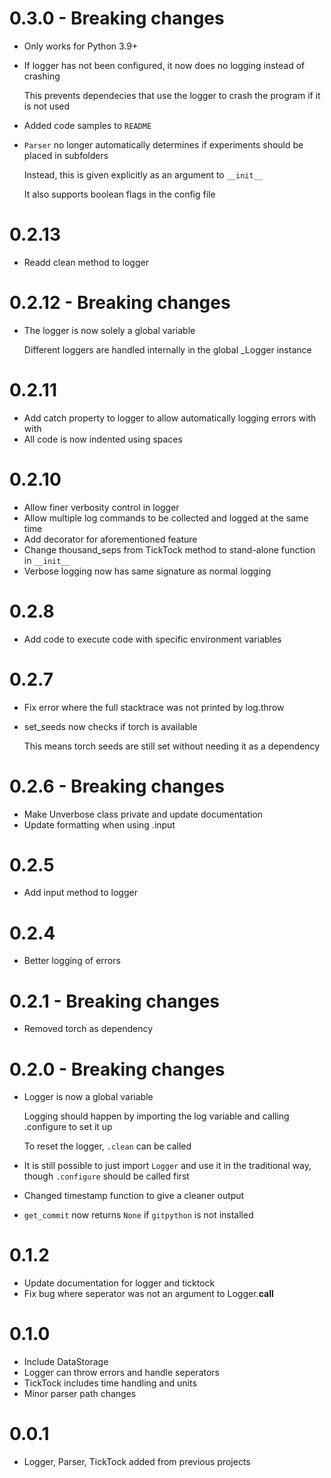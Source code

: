 # 0.3.0 - Breaking changes

- Only works for Python 3.9+

- If logger has not been configured, it now does no logging instead of crashing

  This prevents dependecies that use the logger to crash the program if it is not used
- Added code samples to `README`
- `Parser` no longer automatically determines if experiments should be placed in subfolders

  Instead, this is given explicitly as an argument to `__init__`

  It also supports boolean flags in the config file

# 0.2.13

- Readd clean method to logger

# 0.2.12 - Breaking changes

- The logger is now solely a global variable

  Different loggers are handled internally in the global _Logger instance

# 0.2.11

- Add catch property to logger to allow automatically logging errors with with
- All code is now indented using spaces

# 0.2.10

- Allow finer verbosity control in logger
- Allow multiple log commands to be collected and logged at the same time
- Add decorator for aforementioned feature
- Change thousand_seps from TickTock method to stand-alone function in `__init__`
- Verbose logging now has same signature as normal logging

# 0.2.8

- Add code to execute code with specific environment variables

# 0.2.7

- Fix error where the full stacktrace was not printed by log.throw
- set_seeds now checks if torch is available

  This means torch seeds are still set without needing it as a dependency

# 0.2.6 - Breaking changes

- Make Unverbose class private and update documentation
- Update formatting when using .input

# 0.2.5

- Add input method to logger

# 0.2.4

- Better logging of errors

# 0.2.1 - Breaking changes

- Removed torch as dependency

# 0.2.0 - Breaking changes

- Logger is now a global variable

  Logging should happen by importing the log variable and calling .configure to set it up

  To reset the logger, `.clean` can be called
- It is still possible to just import `Logger` and use it in the traditional way, though `.configure` should be called first
- Changed timestamp function to give a cleaner output
- `get_commit` now returns `None` if `gitpython` is not installed

# 0.1.2

- Update documentation for logger and ticktock
- Fix bug where seperator was not an argument to Logger.__call__

# 0.1.0

- Include DataStorage
- Logger can throw errors and handle seperators
- TickTock includes time handling and units
- Minor parser path changes

# 0.0.1

- Logger, Parser, TickTock added from previous projects
